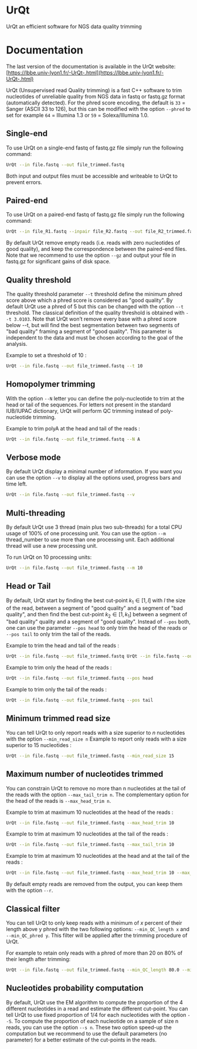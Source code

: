 # UrQt
UrQt an efficient software for NGS data quality trimming

# Documentation

The last version of the documentation is available in the UrQt website:
[https://lbbe.univ-lyon1.fr/-UrQt-.html](https://lbbe.univ-lyon1.fr/-UrQt-.html)

UrQt (Unsupervised read Quality trimming) is a fast C++ software to trim nucleotides of unreliable quality from NGS data in fastq or fastq.gz format (automatically detected).
For the phred score encoding, the default is `33` = Sanger (ASCII 33 to 126), but this can be modified with the option
`--phred` to set for example `64` = Illumina 1.3 or `59` = Solexa/Illumina 1.0.

## Single-end

To use UrQt on a single-end fastq of fastq.gz file simply run the following command:
```sh
UrQt --in file.fastq --out file_trimmed.fastq
```
Both input and output files must be accessible and writeable to UrQt to prevent errors.

## Paired-end

To use UrQt on a paired-end fastq of fastq.gz file simply run the following command:
```sh
UrQt --in file_R1.fastq --inpair file_R2.fastq --out file_R2_trimmed.fastq --outpair file_R2_trimmed.fastq
```
By default UrQt remove empty reads (i.e. reads with zero nucleotides of good quality), and keep the correspondence between the paired-end files.
Note that we recommend to use the option `--gz` and output your file in fastq.gz for significant gains of disk space.

## Quality threshold

The quality threshold parameter `--t` threshold define the minimum phred score above which a phred score is considered as "good quality".
By default UrQt use a phred of 5 but this can be changed with the option `--t` threshold.
The classical definition of the quality threshold is obtained with `--t 3.0103`.
Note that UrQt won’t remove every base with a phred score below --t, but will find the best segmentation between two segments of "bad quality" framing a segment of "good quality".
This parameter is independent to the data and must be chosen according to the goal of the analysis.


Example to set a threshold of 10 :
```sh
UrQt --in file.fastq --out file_trimmed.fastq --t 10
```

## Homopolymer trimming

With the option `--N` letter you can define the poly-nucleotide to trim at the head or tail of the sequences.
For letters not present in the standard IUB/IUPAC dictionary, UrQt will perform QC trimming instead of poly-nucleotide trimming.


Example to trim polyA at the head and tail of the reads :
```sh
UrQt --in file.fastq --out file_trimmed.fastq --N A
```

## Verbose mode

By default UrQt display a minimal number of information.
If you want you can use the option `--v` to display all the options used, progress bars and time left.
```sh
UrQt --in file.fastq --out file_trimmed.fastq --v
```

## Multi-threading

By default UrQt use 3 thread (main plus two sub-threads) for a total CPU usage of 100% of one processing unit.
You can use the option `--m` thread_number to use more than one processing unit.
Each additional thread will use a new processing unit.


To run UrQt on 10 processing units:
```sh
UrQt --in file.fastq --out file_trimmed.fastq --m 10
```

## Head or Tail

By default, UrQt start by finding the best cut-point $k_1 \in [1,l]$ with $l$ the size of the read, between a segment of "good quality" and a segment of "bad quality", and then find the best cut-point $k_2 \in [1,k_1]$ between a segment of "bad quality" quality and a segment of "good quality".
Instead of `--pos` both, one can use the parameter `--pos head` to only trim the head of the reads or `--pos tail` to only trim the tail of the reads.


Example to trim the head and tail of the reads :
```sh
UrQt --in file.fastq --out file_trimmed.fastq UrQt --in file.fastq --out file_trimmed.fastq --pos both
```
Example to trim only the head of the reads :
```sh
UrQt --in file.fastq --out file_trimmed.fastq --pos head
```
Example to trim only the tail of the reads :
```sh
UrQt --in file.fastq --out file_trimmed.fastq --pos tail
```

## Minimum trimmed read size

You can tell UrQt to only report reads with a size superior to $n$ nucleotides with the option `--min_read_size n`
Example to report only reads with a size superior to 15 nucleotides :
```sh
UrQt --in file.fastq --out file_trimmed.fastq --min_read_size 15
```

## Maximum number of nucleotides trimmed

You can constrain UrQt to remove no more than n nucleotides at the tail of the reads with the option `--max_tail_trim n`.
The complementary option for the head of the reads is `--max_head_trim n`.


Example to trim at maximum 10 nucleotides at the head of the reads :
```sh
UrQt --in file.fastq --out file_trimmed.fastq --max_head_trim 10
```
Example to trim at maximum 10 nucleotides at the tail of the reads :
```sh
UrQt --in file.fastq --out file_trimmed.fastq --max_tail_trim 10
```
Example to trim at maximum 10 nucleotides at the head and at the tail of the reads :
```sh
UrQt --in file.fastq --out file_trimmed.fastq --max_head_trim 10 --max_tail_trim 10
```
By default empty reads are removed from the output, you can keep them with the option `--r`.


## Classical filter

You can tell UrQt to only keep reads with a minimum of $x$ percent of their length above y phred with the two following options: `--min_QC_length x` and `--min_QC_phred y`.
This filter will be applied after the trimming procedure of UrQt.


For example to retain only reads with a phred of more than 20 on 80% of their length after trimming:
```sh
UrQt --in file.fastq --out file_trimmed.fastq --min_QC_length 80.0 --min_QC_phred 20
```

## Nucleotides probability computation

By default, UrQt use the EM algorithm to compute the proportion of the 4 different nucleotides in a read and estimate the different cut-point.
You can tell UrQt to use fixed proportion of $1/4$ for each nucleotides with the option `--S`.
To compute the proportion of each nucleotide on a sample of size n reads, you can use the option `--s n`.
These two option speed-up the computation but we recommend to use the default parameters (no parameter) for a better estimate of the cut-points in the reads.
